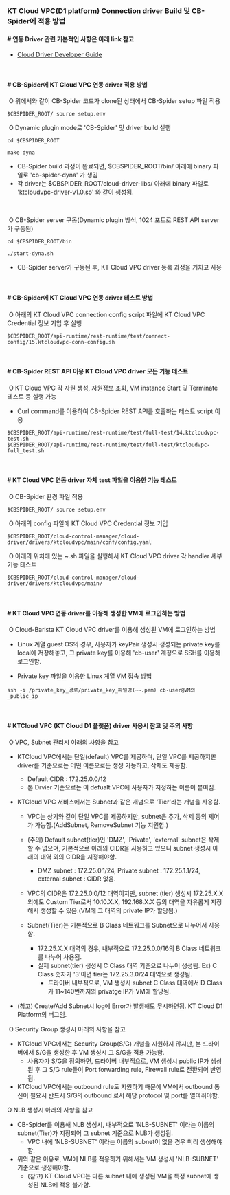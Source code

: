 ### KT Cloud VPC(D1 platform) Connection driver Build 및 CB-Spider에 적용 방법

#### # 연동 Driver 관련 기본적인 사항은 아래 link 참고

   - [Cloud Driver Developer Guide](https://github.com/cloud-barista/cb-spider/wiki/Cloud-Driver-Developer-Guide) 
<p><br>

#### # CB-Spider에 KT Cloud VPC 연동 driver 적용 방법

​	O 위에서와 같이 CB-Spider 코드가 clone된 상태에서 CB-Spider setup 파일 적용
```
$CBSPIDER_ROOT/ source setup.env
```

​	O Dynamic plugin mode로 'CB-Spider' 및 driver build 실행

```
cd $CBSPIDER_ROOT

make dyna
```
   - CB-Spider build 과정이 완료되면, $CBSPIDER_ROOT/bin/ 아래에 binary 파일로 'cb-spider-dyna' 가 생김
   - 각 driver는 $CBSPIDER_ROOT/cloud-driver-libs/ 아래에 binary 파일로 'ktcloudvpc-driver-v1.0.so' 와 같이 생성됨.

<p><br>

​	O CB-Spider server 구동(Dynamic plugin 방식, 1024 포트로 REST API server가 구동됨)

```
cd $CBSPIDER_ROOT/bin

./start-dyna.sh
```

   - CB-Spider server가 구동된 후, KT Cloud VPC driver 등록 과정을 거치고 사용

<p><br>

#### # CB-Spider에 KT Cloud VPC 연동 driver 테스트 방법

​	O 아래의 KT Cloud VPC connection config script 파일에 KT Cloud VPC Credential 정보 기입 후 실행<BR>

```
$CBSPIDER_ROOT/api-runtime/rest-runtime/test/connect-config/15.ktcloudvpc-conn-config.sh
```
<p><br>

#### # CB-Spider REST API 이용 KT Cloud VPC driver 모든 기능 테스트

​	O KT Cloud VPC 각 자원 생성, 자원정보 조회, VM instance Start 및 Terminate 테스트 등 실행 가능

-   Curl command를 이용하여 CB-Spider REST API를 호출하는 테스트 script 이용
```
$CBSPIDER_ROOT/api-runtime/rest-runtime/test/full-test/14.ktcloudvpc-test.sh
$CBSPIDER_ROOT/api-runtime/rest-runtime/test/full-test/ktcloudvpc-full_test.sh
```
<p><br>

#### # KT Cloud VPC 연동 driver 자체 test 파일을 이용한 기능 테스트

​	O CB-Spider 환경 파일 적용
```
$CBSPIDER_ROOT/ source setup.env
```

​	O 아래의 config 파일에 KT Cloud VPC Credential 정보 기입
```
$CBSPIDER_ROOT/cloud-control-manager/cloud-driver/drivers/ktcloudvpc/main/conf/config.yaml
```

​	O 아래의 위치에 있는 ~.sh 파일을 실행해서 KT Cloud VPC driver 각 handler 세부 기능 테스트 
```
$CBSPIDER_ROOT/cloud-control-manager/cloud-driver/drivers/ktcloudvpc/main/
```
<p><br>

#### # KT Cloud VPC 연동 driver를 이용해 생성한 VM에 로그인하는 방법

​	O Cloud-Barista KT Cloud VPC driver를 이용해 생성된 VM에 로그인하는 방법

   - Linux 계열 guest OS의 경우, 사용자가 keyPair 생성시 생성되는 private key를 local에 저장해놓고, 그 private key를 이용해 'cb-user' 계정으로 SSH를 이용해 로그인함.

   - Private key 파일을 이용한 Linux 계열 VM 접속 방법 

```
ssh -i /private_key_경로/private_key_파일명(~~.pem) cb-user@VM의_public_ip
```

<p><br>

#### # KTCloud VPC (KT Cloud D1 플랫폼) driver 사용시 참고 및 주의 사항

​  O VPC, Subnet 관리시 아래의 사항을 참고 

   - KTCloud VPC에서는 단일(default) VPC를 제공하며, 단일 VPC를 제공하지만 driver를 기준으로는 어떤 이름으로든 생성 가능하고, 삭제도 제공함.
     - Default CIDR : 172.25.0.0/12
     - 본 Drvier 기준으로는 이 defualt VPC에 사용자가 지정하는 이름이 붙여짐.

   - KTCloud VPC 서비스에서는 Subnet과 같은 개념으로 'Tier'라는 개념을 사용함.
     - VPC는 상기와 같이 단일 VPC를 제공하지만, subnet은 추가, 삭제 등의 제어가 가능함.(AddSubnet, RemoveSubnet 기능 지원함.)
     - (주의) Default subnet(tier)인 'DMZ', 'Private', 'external' subnet은 삭제 할 수 없으며, 기본적으로 아래의 CIDR을 사용하고 있으니 subnet 생성시 아래의 대역 외의 CIDR을 지정해야함.
       - DMZ subnet : 172.25.0.1/24, Private	subnet : 172.25.1.1/24, external	subnet : CIDR 없음.

     - VPC의 CIDR은 172.25.0.0/12 대역이지만, subnet (tier) 생성시 172.25.X.X 외에도 Custom Tier로서 10.10.X.X, 192.168.X.X 등의 대역을 자유롭게 지정해서 생성할 수 있음.(VM에 그 대역의 private IP가 할당됨.)
     - Subnet(Tier)는 기본적으로 B Class 네트워크를 Subnet으로 나누어서 사용함.
       - 172.25.X.X 대역의 경우, 내부적으로 172.25.0.0/16의 B Class 네트워크를 나누어 사용됨.
       - 실제 subnet(tier) 생성시 C Class 대역 기준으로 나누어 생성됨. Ex) C Class 숫자가 '3'이면 tier는 172.25.3.0/24 대역으로 생성됨.     
         - 드라이버 내부적으로, VM 생성시 subnet C Class 대역에서 D Class가 11~140번까지의 privatge IP가 VM에 할당됨.

   - (참고) Create/Add Subnet시 log에 Error가 발생해도 무시하면됨. KT Cloud D1 Platform의 버그임.

​  O Security Group 생성시 아래의 사항을 참고

   - KTCloud VPC에서는 Security Group(S/G) 개념을 지원하지 않지만, 본 드라이버에서 S/G을 생성한 후 VM 생성시 그 S/G을 적용 가능함.
      - 사용자가 S/G을 정의하면, 드라이버 내부적으로, VM 생성시 public IP가 생성된 후 그 S/G rule들이 Port forwarding rule, Firewall rule로 전환되어 반영됨.
   - KTCloud VPC에서는 outbound rule도 지원하기 때문에 VM에서 outbound 통신이 필요시 반드시 S/G의 outbound 로서 해당 protocol 및 port를 열여줘야함.

 O NLB 생성시 아래의 사항을 참고

   - CB-Spider를 이용해 NLB 생성시, 내부적으로 'NLB-SUBNET' 이라는 이름의 subnet(Tier)가 지정되어 그 subnet 기준으로 NLB가 생성됨.
      - VPC 내에 'NLB-SUBNET' 이라는 이름의 subnet이 없을 경우 미리 생성해야함.
   - 위와 같은 이유로, VM에 NLB를 적용하기 위해서는 VM 생성시 'NLB-SUBNET' 기준으로 생성해야함.
      - (참고) KT Cloud VPC는 다른 subnet 내에 생성된 VM을 특정 subnet에 생성된 NLB에 적용 불가함.     
